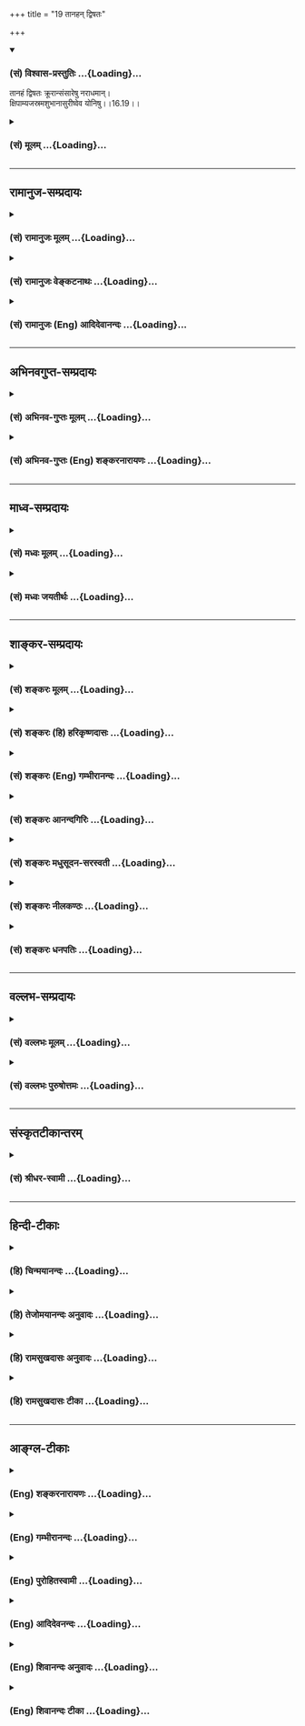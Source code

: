 +++
title = "19 तानहन् द्विषतः"

+++
<div class="js_include" newlevelforh1="3" title="(सं) विश्वास-प्रस्तुतिः" unfilled url="/purANam/mahAbhAratam/06-bhIShma-parva/02-bhagavad-gItA-parva/saMskRtam/vishvAsa-prastutiH/16_daivAsura-sampad-vib/19_tAnahan_dviShataH.md">
<details open><summary><h3>(सं) विश्वास-प्रस्तुतिः ...{Loading}...</h3></summary>

तानहं द्विषतः क्रूरान्संसारेषु नराधमान्।  
क्षिपाम्यजस्रमशुभानासुरीष्वेव योनिषु।।16.19।।
</details>
</div>
<div class="js_include collapsed" newlevelforh1="3" title="(सं) मूलम्" unfilled url="/purANam/mahAbhAratam/06-bhIShma-parva/02-bhagavad-gItA-parva/saMskRtam/mUlam/16_daivAsura-sampad-vib/19_tAnahan_dviShataH.md">
<details><summary><h3>(सं) मूलम् ...{Loading}...</h3></summary>

तानहं द्विषतः क्रूरान्संसारेषु नराधमान्।  
क्षिपाम्यजस्रमशुभानासुरीष्वेव योनिषु।।16.19।।
</details>
</div>


_________________
## रामानुज-सम्प्रदायः
<div class="js_include collapsed" newlevelforh1="3" title="(सं) रामानुजः मूलम्" unfilled url="/purANam/mahAbhAratam/06-bhIShma-parva/02-bhagavad-gItA-parva/saMskRtam/rAmAnujaH/mUlam/16_daivAsura-sampad-vib/19_tAnahan_dviShataH.md">
<details><summary><h3>(सं) रामानुजः मूलम् ...{Loading}...</h3></summary>

।।16.19।। य एवं मां द्विषन्ति **तान् क्रूरान् नराधमान् अशुभान् अहम्
अजस्रं संसारेषु** जन्मजरामरणादिरूपेण परिवर्तमानेषु संतानेषु; तत्र अपि
**आसुरीषु एव योनिषु क्षिपामि।** मदानुकूल्यप्रत्यनीकेषु एव जन्मसु
क्षिपामि। तत्तज्जन्मप्राप्त्यनुगुणप्रवृत्तिहेतुभूतबुद्धिषु क्रूरासु अहम्
एव संयोजयामि इत्यर्थः।

</details>
</div>
<div class="js_include collapsed" newlevelforh1="3" title="(सं) रामानुजः वेङ्कटनाथः" unfilled url="/purANam/mahAbhAratam/06-bhIShma-parva/02-bhagavad-gItA-parva/saMskRtam/rAmAnujaH/venkaTanAthaH/16_daivAsura-sampad-vib/19_tAnahan_dviShataH.md">
<details><summary><h3>(सं) रामानुजः वेङ्कटनाथः ...{Loading}...</h3></summary>

  
  
।।16.19।। एवंविधप्रद्वेषादिपूर्वकयागादेरपि
यथोचितप्रतिकूलफलप्रदोऽहमेवेत्युच्यते -- तानहम् इत्यादिश्लोकद्वयेन।
वैषम्यनैर्घृण्यपरिहारार्थःतान् इत्यनुवाद इत्यभिप्रायेणाऽऽहय एवं मां
द्विषन्तीति। अत्र चतुर्भिर्विशेषणैःन मां दुष्कृतिनः \[17।15\]
इत्यादिनोक्ताश्चतुर्विधा दुष्कृतिन एव विवक्षिता इति तद्व्याख्यानम्। तथा
हि -- नराधमशब्दस्तावत्स एव;आसुरं भावमाश्रिताः \[7।15\]
इत्येतत्तुद्विषन्तः इत्येतत् समानार्थतया प्रागेव व्याख्यातम्; एवं
क्रूराशुभशब्दावपि यथायोगं मूढादिशब्दसमानार्थौ नेतव्यौ। अत्राविभागेन
योजनं चासुरराश्यैक्यात्। जन्मादिचक्रपरिवृत्तिष्वविच्छिन्नतयैकाकारेण
सरणात् संसारः सन्तानः। संसरति पुरुषोऽस्मिन्निति अधिकरणार्थघञन्तोऽत्र
संसारशब्दः।
तद्बहुत्वोक्तिश्चक्रपरिवृत्त्यानन्त्यादित्याहजन्मजरेत्यादिना।
संसारशब्दस्य सदसज्जन्मसाधारणत्वाद्विशेष्यत इत्याहतत्रापीति। एतद्धि
दुर्लभतरं लोके जन्म यदीदृशम् \[6।42\]
इत्याद्युक्तभगवद्योगानुकूलसात्त्विकजन्मविशेषव्यवच्छेदाय
तामसत्वम्आसुरीष्वेव इत्युच्यत इत्याहमदानुकूल्यप्रत्यनीकेष्विति। ईदृशं
प्रतिकूलजन्म देवादिचतुर्विधयोनिष्वपि द्रष्टव्यमिति। एष एवासाधु कर्म
कारयति तं यमधो निनीषति \[कौ.उ.3।9\] इत्यादिश्रुत्यनुसारेणक्षिपामि
इत्युक्तस्य द्वारमाहतत्तदिति।
पापप्रवृत्तिहेतुभूतक्रूरबुद्ध्यादिप्रदानमपि
प्राचीनप्रद्वेषादिफलभूतत्वान्नेश्वरस्य वैषम्यनैर्घृण्यापादकम्।  
  

</details>
</div>
<div class="js_include collapsed" newlevelforh1="3" title="(सं) रामानुजः (Eng) आदिदेवानन्दः" unfilled url="/purANam/mahAbhAratam/06-bhIShma-parva/02-bhagavad-gItA-parva/saMskRtam/rAmAnujaH/english/AdidevAnandaH/16_daivAsura-sampad-vib/19_tAnahan_dviShataH.md">
<details><summary><h3>(सं) रामानुजः (Eng) आदिदेवानन्दः ...{Loading}...</h3></summary>

16.19 Those who hate Me in this manner, I hurl them, the cruel,
inauspicious and the vilest of mankind into the cycle of births and
deaths for ever, viz., old age, death etc., revolving again and again,
and even there into demoniac wombs. I hurl them into births,
antagonistic to any friendliness towards Me. The meaning is that I shall
connect them to cruel minds as would impel them to actions which lead
them to the attainment of cursed births.

</details>
</div>


_________________
## अभिनवगुप्त-सम्प्रदायः
<div class="js_include collapsed" newlevelforh1="3" title="(सं) अभिनव-गुप्तः मूलम्" unfilled url="/purANam/mahAbhAratam/06-bhIShma-parva/02-bhagavad-gItA-parva/saMskRtam/abhinava-guptaH/mUlam/16_daivAsura-sampad-vib/19_tAnahan_dviShataH.md">
<details><summary><h3>(सं) अभिनव-गुप्तः मूलम् ...{Loading}...</h3></summary>

।।16.17 -- 16.20।। आत्मसंभाविता इत्यादि गतिमित्यन्तम्। यज्ञैर्यजन्ते नाम;
निष्फलमित्यर्थः। क्रोधेन हि सर्वं नश्यतीत्यर्थः। यद्वा नामयज्ञैः;
संज्ञामात्रेणैव +++(S; omit एव)+++ ये यज्ञाः तैः +++(S; omit तैः)+++। अथवा --
नामार्थं प्रसिद्ध्यर्थं ये यज्ञाः +++(omits ये यज्ञाः)+++ -- येन +++(S omits
येन)+++ यज्ञयाजी अयम् इति व्यपदेशो जायते -- ते दम्भपूर्वका एव; न तु फलन्ति।
क्रोधादिरूषितत्वादेव लोकान् द्विषन्तो मामेव द्विषन्ति। अहं वासुदेवो हि
सर्वावासः। आत्मनि च द्वेषवन्तः आत्मनो ( आत्मने) ह्यहितं निरयपातहेतुम्
आचरन्ति +++(S उपाचरन्ति)+++। तांश्चाहम् आसुरीष्वेव योनिषु क्षिपामि।

</details>
</div>
<div class="js_include collapsed" newlevelforh1="3" title="(सं) अभिनव-गुप्तः (Eng) शङ्करनारायणः" unfilled url="/purANam/mahAbhAratam/06-bhIShma-parva/02-bhagavad-gItA-parva/saMskRtam/abhinava-guptaH/english/shankaranArAyaNaH/16_daivAsura-sampad-vib/19_tAnahan_dviShataH.md">
<details><summary><h3>(सं) अभिनव-गुप्तः (Eng) शङ्करनारायणः ...{Loading}...</h3></summary>

16.19 See Coment under 16.20

</details>
</div>


_________________
## माध्व-सम्प्रदायः
<div class="js_include collapsed" newlevelforh1="3" title="(सं) मध्वः मूलम्" unfilled url="/purANam/mahAbhAratam/06-bhIShma-parva/02-bhagavad-gItA-parva/saMskRtam/madhvaH/mUlam/16_daivAsura-sampad-vib/19_tAnahan_dviShataH.md">
<details><summary><h3>(सं) मध्वः मूलम् ...{Loading}...</h3></summary>

।।16.19।। Sri Madhvacharya did not comment on this sloka.,

</details>
</div>
<div class="js_include collapsed" newlevelforh1="3" title="(सं) मध्वः जयतीर्थः" unfilled url="/purANam/mahAbhAratam/06-bhIShma-parva/02-bhagavad-gItA-parva/saMskRtam/madhvaH/jayatIrthaH/16_daivAsura-sampad-vib/19_tAnahan_dviShataH.md">
<details><summary><h3>(सं) मध्वः जयतीर्थः ...{Loading}...</h3></summary>

।।16.19।। Sri Jayatirtha did not comment on this sloka.  
  

</details>
</div>


_________________
## शाङ्कर-सम्प्रदायः
<div class="js_include collapsed" newlevelforh1="3" title="(सं) शङ्करः मूलम्" unfilled url="/purANam/mahAbhAratam/06-bhIShma-parva/02-bhagavad-gItA-parva/saMskRtam/shankaraH/mUlam/16_daivAsura-sampad-vib/19_tAnahan_dviShataH.md">
<details><summary><h3>(सं) शङ्करः मूलम् ...{Loading}...</h3></summary>

।।16.19।। --,**तान् अहं** सन्मार्गप्रतिपक्षभूतान् साधुद्वेषिणः
**द्विषतश्**च मां **क्रूरान् संसारेषु** एव अनेकनरकसंसरणमार्गेषु
**नराधमान्** अधर्मदोषवत्त्वात् **क्षिपामि** प्रक्षिपामि **अजस्रं**
संततम् **अशुभान्** अशुभकर्मकारिणः **आसुरीष्वेव** क्रूरकर्मप्रायासु
व्याघ्रसिंहादि**योनिषु** क्षिपामि इत्यनेन संबन्धः।।

</details>
</div>
<div class="js_include collapsed" newlevelforh1="3" title="(सं) शङ्करः (हि) हरिकृष्णदासः" unfilled url="/purANam/mahAbhAratam/06-bhIShma-parva/02-bhagavad-gItA-parva/saMskRtam/shankaraH/hindI/harikRShNadAsaH/16_daivAsura-sampad-vib/19_tAnahan_dviShataH.md">
<details><summary><h3>(सं) शङ्करः (हि) हरिकृष्णदासः ...{Loading}...</h3></summary>

।।16.19।। सन्मार्गके प्रतिपक्षी और मेरे तथा साधुपुरुषोंके साथ द्वेष
करनेवाले उन सब अशुभकर्मकारी क्रूर नराधमोंको; मैं बारंबार संसारमें --
नरकप्राप्तिके मार्गमें जो प्रायः क्रूर कर्म करनेवाली व्याघ्रसिंह आदि
आसुरी योनियाँ हैं उनमें ही सदा गिराता हूँ क्योंकि वे पापादि दोषोंसे
युक्त हैं। क्षिपामि इस क्रियापदका; योनिषु के साथ सम्बन्ध है।

</details>
</div>
<div class="js_include collapsed" newlevelforh1="3" title="(सं) शङ्करः (Eng) गम्भीरानन्दः" unfilled url="/purANam/mahAbhAratam/06-bhIShma-parva/02-bhagavad-gItA-parva/saMskRtam/shankaraH/english/gambhIrAnandaH/16_daivAsura-sampad-vib/19_tAnahan_dviShataH.md">
<details><summary><h3>(सं) शङ्करः (Eng) गम्भीरानन्दः ...{Loading}...</h3></summary>

16.19 Because of their defect of unrighteousness, aham, I; ksipami,
cast, hurl; ajasram, for ever; all tan, those; who are dvisatah, hateful
of Me; kruran, cruel; and asubhan, who are evil doers; samsaresu, in the
worlds-who are on the paths leading to hell; who are the nara-adhaman,
vilest of human beings, who are opposed to the right path, who are
hostile to the pious people; eva, verily; asurisu, into the demoniacal;
yonisu, classes-tigers, loins, etc., which are full of evil deeds. The
verb cast is to be connected with 'into the classes'.

</details>
</div>
<div class="js_include collapsed" newlevelforh1="3" title="(सं) शङ्करः आनन्दगिरिः" unfilled url="/purANam/mahAbhAratam/06-bhIShma-parva/02-bhagavad-gItA-parva/saMskRtam/shankaraH/AnandagiriH/16_daivAsura-sampad-vib/19_tAnahan_dviShataH.md">
<details><summary><h3>(सं) शङ्करः आनन्दगिरिः ...{Loading}...</h3></summary>

।।16.19।। तेषामुक्तविशेषणवतामासुराणां किं स्यादिति तदाह -- **तानिति।**
भगवतो नैर्घृण्यप्रसङ्गं प्रत्यादिशति -- **अधर्मेति।**

</details>
</div>
<div class="js_include collapsed" newlevelforh1="3" title="(सं) शङ्करः मधुसूदन-सरस्वती" unfilled url="/purANam/mahAbhAratam/06-bhIShma-parva/02-bhagavad-gItA-parva/saMskRtam/shankaraH/madhusUdana-sarasvatI/16_daivAsura-sampad-vib/19_tAnahan_dviShataH.md">
<details><summary><h3>(सं) शङ्करः मधुसूदन-सरस्वती ...{Loading}...</h3></summary>

।।16.19।। तेषां त्वत्कृपया कदाचिन्निस्तारं स्यादिति नेत्याह -- तानिति।
तान्सन्मार्गप्रतिपक्षभूतान् द्विषतः साधून् मां च क्रूरान् हिंसापरानतो
नराधमानतिनिन्दितानजस्रं सन्ततमशुभानशुभकर्मकारिणः अहं सर्वकर्मफलदातेश्वरः
संसारेष्वेव नरकसंसरणमार्गेषु क्षिपामि पातयामि।
नरकगतश्चासुरीष्वेवातिक्रूरासु व्याघ्रसर्पादियोनिषु
तत्तत्कर्मवासनानुसारेण क्षिपामीत्यनुषज्यते। एतादृशेषु द्रोहिषु नास्ति
ममेश्वरस्य न कृपेत्यर्थः। तथाच श्रुतिःअथ कपूयचरणा अभ्याशोहयत्ते कपूयां
योनिमापद्येरन् श्वयोनिं वा शूकरयोनिं वा चण्डालयोनिं वेति। कपूयचरणाः
कुत्सितकर्माणः अभ्याशो ह शीघ्रमेव कपूयां कुत्सितां योनिमापद्यन्त इति
श्रुतेरर्थः। अतएव पूर्वपूर्वकर्मानुसारित्वान्नेश्वरस्य वैषम्यं
नैर्घृण्यं वा। तथाच पारमर्षं सूत्रंवैषम्यनैर्घृण्ये न सापेक्षत्वात्तथा
हि दर्शयति इति। एवं च पापकर्माण्येव तेषां कारयति भगवान् तेषु
तद्बीजसत्त्वात्कारुणिकत्वेऽपि तानि न शातयति तन्नाशकपुण्योपचयाभावात्;
पुण्योपचयं न कारयति तेषामयोग्यत्वात्। न हीश्वरः पाषाणेषु
यवाङ्कुरान्करोतीश्वरत्वादयोग्यस्यापि योग्यतां संपादयितुं शक्नोतीति चेत्
शक्नोत्येव सत्यसंकल्पत्वात्। यदि संकल्पयेत् नतु संकल्पयति आज्ञालङ्घिषु
स्वभक्तद्रोहिषु दुरात्मस्वप्रसन्नत्वात्। अत एव श्रूयतेएष ह्येव साधुकर्म
कारयति तं यमुन्निनीषत एष उ एवासाधुकर्म कारयति तं यमधो निनीषते इति। येषु
प्रसादकारणमस्त्याज्ञापालनादि तेषु प्रसीदति येषु तु तद्वैपरीत्यं तेषु न
प्रसीदति सति कारणे कार्यं कारणाभावे कार्याभाव इति किमत्र वैषम्यंपरात्तु
तच्छ्रुतेः इति न्यायाच्चान्ततो गत्वा किंचिद्वैषम्यापादने
माहामायत्वाददोषः।

</details>
</div>
<div class="js_include collapsed" newlevelforh1="3" title="(सं) शङ्करः नीलकण्ठः" unfilled url="/purANam/mahAbhAratam/06-bhIShma-parva/02-bhagavad-gItA-parva/saMskRtam/shankaraH/nIlakaNThaH/16_daivAsura-sampad-vib/19_tAnahan_dviShataH.md">
<details><summary><h3>(सं) शङ्करः नीलकण्ठः ...{Loading}...</h3></summary>

।।16.19।। तेषां फलमाह -- **तानिति।** सर्वभूतसमोऽप्यहं तान्
वेदोक्तशासनातिगान् भूतद्रोहकर्तॄन्। अहमन्तरात्मा न तु तटस्थो येन मम
वैषम्यं स्यात्। पूर्वसंस्कारात्ते तथैव पापं कुर्वन्ति तदनुरूपं फलं च
प्राप्नुवन्तीत्यर्थः।

</details>
</div>
<div class="js_include collapsed" newlevelforh1="3" title="(सं) शङ्करः धनपतिः" unfilled url="/purANam/mahAbhAratam/06-bhIShma-parva/02-bhagavad-gItA-parva/saMskRtam/shankaraH/dhanapatiH/16_daivAsura-sampad-vib/19_tAnahan_dviShataH.md">
<details><summary><h3>(सं) शङ्करः धनपतिः ...{Loading}...</h3></summary>

।।16.19।। उक्तविशेषणवतामासुराणां गतिमाह -- तान्सन्मार्गप्रतिक्षभूतान्
साधुद्वेषिणो द्विषन्तश्च मां क्रूरान् व्याघ्रादिक्रूरजन्तुतुतल्यान्
अजस्त्रं सततं अशुमाशुभकर्मकारिणोऽतो नराधमान्नरेष्वतिनिकृष्टानहं
धर्माधर्मफलप्रदाता परमेश्वरोऽध्मदोषवत्त्वासंसारेषु नरकसंसरणमार्गेषु
आसुरिष्वेव क्रूरकर्मप्रायासु सिंहव्याघ्रादियोनिषु क्षिपति
संसारेऽस्मिँल्लोके इषवः परमर्मभेदकत्वात्संसारेषवः ते च ते नराधमाश्चेति
विग्रहस्तु फलशून्यकुकल्पनालभ्यत्वादाचार्यैः परित्यक्त।

</details>
</div>


_________________
## वल्लभ-सम्प्रदायः
<div class="js_include collapsed" newlevelforh1="3" title="(सं) वल्लभः मूलम्" unfilled url="/purANam/mahAbhAratam/06-bhIShma-parva/02-bhagavad-gItA-parva/saMskRtam/vallabhaH/mUlam/16_daivAsura-sampad-vib/19_tAnahan_dviShataH.md">
<details><summary><h3>(सं) वल्लभः मूलम् ...{Loading}...</h3></summary>

।।16.19।। तानहमिति। अतः सहजासुरान् नत्वावेशिनो मायाविन आसुरीष्वेव योनिषु
पुनः पुनः क्षिपामि।

</details>
</div>
<div class="js_include collapsed" newlevelforh1="3" title="(सं) वल्लभः पुरुषोत्तमः" unfilled url="/purANam/mahAbhAratam/06-bhIShma-parva/02-bhagavad-gItA-parva/saMskRtam/vallabhaH/puruShottamaH/16_daivAsura-sampad-vib/19_tAnahan_dviShataH.md">
<details><summary><h3>(सं) वल्लभः पुरुषोत्तमः ...{Loading}...</h3></summary>

  
  
।।16.19।। सर्वफलदाता च स्वयमेव; अतः स्वभक्तद्वेषिणां फलं न
प्रयच्छामीत्याह -- तानहमिति। अहं तान् द्विषतः क्रूरान् कठिनान् नराधमान्
तामसान् संसारेषु अहम्ममाप्तरूपेषु जन्ममरणादिरूपेषु वा;
तेष्वप्यासुरीष्वेव मत्प्रतिपक्षरूपासु योनिषु अजस्रं निरन्तरं क्षिपामि
पातयामीत्यर्थः। क्षिपामीत्युक्त्या क्रोधः सूचितः।  
  

</details>
</div>


_________________
## संस्कृतटीकान्तरम्
<div class="js_include collapsed" newlevelforh1="3" title="(सं) श्रीधर-स्वामी" unfilled url="/purANam/mahAbhAratam/06-bhIShma-parva/02-bhagavad-gItA-parva/saMskRtam/shrIdhara-svAmI/16_daivAsura-sampad-vib/19_tAnahan_dviShataH.md">
<details><summary><h3>(सं) श्रीधर-स्वामी ...{Loading}...</h3></summary>

।।16.19।। तेषां कदाचिदप्यासुरस्वभावप्रच्युतिर्न भवतीत्याह **-- तानिति
द्वाभ्याम्।** तानहं मां द्विषतः क्रूरान्संसारेषु जन्ममृत्युमार्गेषु;
तत्रापि आसुरीष्वेवातिक्रूरासु व्याघ्रादियोनिषु अजस्रमनवरतं क्षिपामि।
तेषां पापकर्मणां तादृशं फलं ददामीत्यर्थः।

</details>
</div>


_________________
## हिन्दी-टीकाः
<div class="js_include collapsed" newlevelforh1="3" title="(हि) चिन्मयानन्दः" unfilled url="/purANam/mahAbhAratam/06-bhIShma-parva/02-bhagavad-gItA-parva/hindI/chinmayAnandaH/16_daivAsura-sampad-vib/19_tAnahan_dviShataH.md">
<details><summary><h3>(हि) चिन्मयानन्दः ...{Loading}...</h3></summary>

।।16.19।। यहाँ भगवान् श्रीकृष्ण कर्माध्यक्ष और कर्मफलदाता ईश्वर के रूप
में यह वाक्य कह रहे हैं; मैं उन्हें आसुरी योनियों में गिराता हूँ। मनुष्य
अपनी स्वेच्छा से शुभाशुभ कर्म करता है और उसे कर्म के नियमानुसार ईश्वर फल
प्रदान करता है। अत इस फल प्राप्ति में ईश्वर पर पक्षपात का आरोप नहीं किया
जा सकता। उदाहरणार्थ; जब एक न्यायाधीश अपराधियों को कारावास या मृत्युदण्ड
देता है; तो उसे पक्षपाती नहीं कहा जाता; क्योंकि वह तो केवल विधि के
नियमों के अनुसार ही अपना निर्णय देता है। इसी प्रकार; आसुरी भाव के मनुष्य
अपनी निम्नस्तरीय वासनाओं से प्रेरित होकर जब दुष्कर्म करते हैं; तब उन्हें
उनके स्वभाव के अनुकूल ही बारम्बार अासुरी योनियों में जन्म मिलता है। यहाँ
इंगित किये गये पुनर्जन्म के सिद्धांत का एकाधिक स्थलों पर विस्तृत विवेचन
किया जा चुका है। और

</details>
</div>
<div class="js_include collapsed" newlevelforh1="3" title="(हि) तेजोमयानन्दः अनुवादः" unfilled url="/purANam/mahAbhAratam/06-bhIShma-parva/02-bhagavad-gItA-parva/hindI/tejomayAnandaH/anuvAdaH/16_daivAsura-sampad-vib/19_tAnahan_dviShataH.md">
<details><summary><h3>(हि) तेजोमयानन्दः अनुवादः ...{Loading}...</h3></summary>

।।16.19।। ऐसे उन द्वेष करने वाले, क्रूरकर्मी और नराधमों को मैं संसार
में बारम्बार (अजस्रम्) आसुरी योनियों में ही गिराता हूँ अर्थात् उत्पन्न
करता हूँ।।

</details>
</div>
<div class="js_include collapsed" newlevelforh1="3" title="(हि) रामसुखदासः अनुवादः" unfilled url="/purANam/mahAbhAratam/06-bhIShma-parva/02-bhagavad-gItA-parva/hindI/rAmasukhadAsaH/anuvAdaH/16_daivAsura-sampad-vib/19_tAnahan_dviShataH.md">
<details><summary><h3>(हि) रामसुखदासः अनुवादः ...{Loading}...</h3></summary>

।।16.19।। उन द्वेष करनेवाले, क्रूर स्वभाववाले और संसारमें महान् नीच,
अपवित्र मनुष्योंको मैं बार-बार आसुरी योनियोंमें गिराता ही रहता हूँ।

</details>
</div>
<div class="js_include collapsed" newlevelforh1="3" title="(हि) रामसुखदासः टीका" unfilled url="/purANam/mahAbhAratam/06-bhIShma-parva/02-bhagavad-gItA-parva/hindI/rAmasukhadAsaH/TIkA/16_daivAsura-sampad-vib/19_tAnahan_dviShataH.md">
<details><summary><h3>(हि) रामसुखदासः टीका ...{Loading}...</h3></summary>

।।16.19।।***व्याख्या --***  **तानहं द्विषतः क्रूरान्संसारेषु नराधमान्
--** सातवें अध्यायके पंद्रहवें और नवें अध्यायके बारहवें श्लोकमें वर्णित
आसुरीसम्पदाका इस अध्यायके सातवेंसे अठारहवें श्लोकतक विस्तारसे वर्णन किया
गया। अब आसुरीसम्पदाके विषयका इन दो (उन्नीसवेंबीसवें) श्लोकोंमें उपसंहार
करते हुए भगवान् कहते हैं कि ऐसे आसुर मनुष्य बिना ही कारण सबसे वैर रखते
हैं और सबका अनिष्ट करनेपर ही तुले रहते हैं। उनके कर्म बड़े क्रूर होते
हैं; जिनके द्वारा दूसरोंकी हिंसा आदि हुआ करती है। ऐसे वे क्रूर; निर्दयी;
हिंसक मनुष्य नराधम अर्थात् मनुष्योंमें महान् नीच हैं -- **नराधमान्।**
उनको मनुष्योंमें नीच कहनेका मतलब यह है कि नरकोंमें रहनेवाले और पशुपक्षी
आदि (चौरासी लाख योनियाँ) अपने पूर्वकर्मोंका फल भोगकर शुद्ध हो रहे हैं और
ये आसुर मनुष्य अन्यायपाप करके पशुपक्षी आदिसे भी नीचेकी ओर जा रहे हैं।
इसलिये इन लोगोंका सङ्ग बहुत बुरा कहा गया है -- **बरु भल बास नरक कर ताता।
दुष्ट संग जनि देइ बिधाता**।। (मानस 5। 46। 4)नरकोंका वास बहुत अच्छा है; पर
विधाता (ब्रह्मा) हमें दुष्टका सङ्ग कभी न दे क्योंकि नरकोंके वाससे तो पाप
नष्ट होकर शुद्धि आती है; पर दुष्टोंके सङ्गसे अशुद्धि आती है; पाप बनते
हैं पापके ऐसे बीज बोये जाते हैं; जो आगे नरक तथा चौरासी लाख योनियाँ
भोगनेपर भी पूरे नष्ट नहीं होते। प्रकृतिके अंश शरीरमें राग अधिक होनेसे
आसुरीसम्पत्ति अधिक आती है क्योंकि भगवान्ने कामना(राग) को सम्पूर्ण
पापोंमें हेतु बताया है (3। 37)। उस कामनाके बढ़ जानेसे आसुरीसम्पत्ति
बढ़ती ही चली जाती है। जैसे धनकी अधिक कामना बढ़नेसे झूठ; कपट; छल आदि दोष
विशेषतासे बढ़ जाते हैं और वृत्तियोंमें भी अधिकसेअधिक धन कैसे मिले -- ऐसा
लोभ बढ़ जाता है। फिर मनुष्य अनुचित रीतिसे; छिपावसे; चोरीसे धन लेनेकी
इच्छा करता है। इससे भी अधिक लोभ बढ़ जाता है; तो फिर मनुष्य डकैती करने लग
जाता है और थोड़े धनके लिये मनुष्यकी हत्या कर देनेमें भी नहीं हिचकता। इस
प्रकार उसमें क्रूरता बढ़ती रहती है और उसका स्वभाव राक्षसोंजैसा बन जाता
है। स्वभाव बिगड़नेपर उसका पतन होता चला जाता है और अन्तमें उसे कीटपतङ्ग
आदि आसुरी योनियों और घोर नरकोंकी महान् यातना भोगनी पड़ती
है।**क्षिपाम्यजस्रमशुभानासुरीष्वेव योनिषु --** जिनका नाम लेना; दर्शन
करना; स्मरण करना आदि भी महान् अपवित्र करनेवाला है -- **अशुभान्;** ऐसे
क्रूर; निर्दयी; सबके वैरी मनुष्योंके स्वभावके अनुसार ही भगवान् उनको
आसुरी योनि देते हैं। भगवान् कहते हैं -- **आसुरीष्वेव योनिषु क्षिपामि**
अर्थात् मैं उनको उनके स्वभावके लायक ही कुत्ता; साँप; बिच्छू; बाघ; सिंह
आदि आसुरी योनियोंमें गिराता हूँ। वह भी एकदो बार नहीं; प्रत्युत बारबार
गिराता हूँ -- **अजस्रम्;** जिससे वे अपने कर्मोंका फल भोगकर शुद्ध; निर्मल
होते रहें। भगवान्का उनको आसुरी योनियोंमें गिरानेका तात्पर्य क्या है  
  
भगवान्का उन क्रूर; निर्दयी मनुष्योंपर भी अपनापन है। भगवान् उनको पराया
नहीं समझते; अपना द्वेषीवैरी नहीं समझते; प्रत्युत अपनी ही समझते हैं।
जैसे; जो भक्त जिस प्रकार भगवान्की शरण लेते हैं; भगवान् भी उनको उसी
प्रकार आश्रय देते हैं (गीता 4। 11)। ऐसे ही जो भगवान्के साथ द्वेष करते
हैं; उनके साथ भगवान् द्वेष नहीं करते; प्रत्युत उनको अपना ही समझते हैं।
दूसरे साधारण मनुष्य जिस मनुष्यसे अपनापन करते हैं; उस मनुष्यको ज्यादा
सुखआराम देकर उसको लौकिक सुखमें फँसा देते हैं परन्तु भगवान् जिनसे अपनापन
करते हैं उनको शुद्ध बनानेके लिये वे प्रतिकूल परिस्थिति भेजते हैं; जिससे
वे सदाके लिये सुखी हो जायँ -- उनका उद्धार हो जाय। जैसे; हितैषी अध्यापक
विद्यार्थियोंपर शासन करके; उनकी ताड़ना करके पढ़ाते हैं; जिससे वे
विद्वान् बन जायँ; उन्नत बन जायँ; सुन्दर बन जायँ; ऐसे ही जो प्राणी
परमात्माको जानते नहीं; मानते नहीं और उनका खण्डन करते हैं; उनको भी परम
कृपालु भगवान् जानते हैं; अपना मानते हैं और उनको आसुरी योनियोंमें गिराते
हैं; जिससे उनके किये हुए पाप दूर हो जायँ और वे शुद्ध; निर्मल बनकर अपना
कल्याण कर लें।

</details>
</div>


_________________
## आङ्ग्ल-टीकाः
<div class="js_include collapsed" newlevelforh1="3" title="(Eng) शङ्करनारायणः" unfilled url="/purANam/mahAbhAratam/06-bhIShma-parva/02-bhagavad-gItA-parva/english/shankaranArAyaNaH/16_daivAsura-sampad-vib/19_tAnahan_dviShataH.md">
<details><summary><h3>(Eng) शङ्करनारायणः ...{Loading}...</h3></summary>

16.19. These hateful, cruel, basest men, I hurl incessantly into the
inauspicious demoniac wombs alone in the cycle of birth-and-death.

</details>
</div>
<div class="js_include collapsed" newlevelforh1="3" title="(Eng) गम्भीरानन्दः" unfilled url="/purANam/mahAbhAratam/06-bhIShma-parva/02-bhagavad-gItA-parva/english/gambhIrAnandaH/16_daivAsura-sampad-vib/19_tAnahan_dviShataH.md">
<details><summary><h3>(Eng) गम्भीरानन्दः ...{Loading}...</h3></summary>

16.19 I cast for ever those hateful, cruel, evil-doers in the worlds,
the vilest of human beings, verily into the demoniacla classes.

</details>
</div>
<div class="js_include collapsed" newlevelforh1="3" title="(Eng) पुरोहितस्वामी" unfilled url="/purANam/mahAbhAratam/06-bhIShma-parva/02-bhagavad-gItA-parva/english/purohitasvAmI/16_daivAsura-sampad-vib/19_tAnahan_dviShataH.md">
<details><summary><h3>(Eng) पुरोहितस्वामी ...{Loading}...</h3></summary>

16.19 Those who thus hate Me, who are cruel, the dregs of mankind, I
condemn them to a continuous, miserable and godless rebirth.

</details>
</div>
<div class="js_include collapsed" newlevelforh1="3" title="(Eng) आदिदेवनन्दः" unfilled url="/purANam/mahAbhAratam/06-bhIShma-parva/02-bhagavad-gItA-parva/english/AdidevanandaH/16_daivAsura-sampad-vib/19_tAnahan_dviShataH.md">
<details><summary><h3>(Eng) आदिदेवनन्दः ...{Loading}...</h3></summary>

16.19 Those haters, cruel, the vilest and the most inauspicious of
mankind, I hurl forever into the cycles of births and deaths, into the
wombs of demons.

</details>
</div>
<div class="js_include collapsed" newlevelforh1="3" title="(Eng) शिवानन्दः अनुवादः" unfilled url="/purANam/mahAbhAratam/06-bhIShma-parva/02-bhagavad-gItA-parva/english/shivAnandaH/anuvAdaH/16_daivAsura-sampad-vib/19_tAnahan_dviShataH.md">
<details><summary><h3>(Eng) शिवानन्दः अनुवादः ...{Loading}...</h3></summary>

16.19 Those cruel haters, worst among men in the world, I hurl those
evil-doers into the wombs of demons only.

</details>
</div>
<div class="js_include collapsed" newlevelforh1="3" title="(Eng) शिवानन्दः टीका" unfilled url="/purANam/mahAbhAratam/06-bhIShma-parva/02-bhagavad-gItA-parva/english/shivAnandaH/TIkA/16_daivAsura-sampad-vib/19_tAnahan_dviShataH.md">
<details><summary><h3>(Eng) शिवानन्दः टीका ...{Loading}...</h3></summary>

16.19 तान् those; अहम् I; द्विषतः (the) hating (ones); क्रूरान् cruel;
संसारेषु in the worlds; नराधमान् worst among men; क्षिपामि (I) hurl;
अजस्रम् for ever; अशुभान् evildoers; आसुरीषु of demons; एव only; योनिषु
in wombs.Commentary Now listen to the manner in which I deal with all
these demoniacal persons who injure people and who take delight in
killing people and animals and who hate Me; the indweller of all bodies.
I deprive them of their human state and reduce them to a lower condition
as subhuman creatures. I hurl them into the wombs of the most cruel
beings such as tigers; lions; scorpions; snakes and the like. For ever
only means till they purify their hearts. There is no such thing as
eternal damnation.Tan Those The enemies of those who tread the path of
righteousness and the haters of virtuous persons.Naradhaman Worst among
men because they are guilty of the wors evil deeds and they take delight
in injuring virtuous persns and in killing persons and animals
ruthlessly.Asurishu yonishu Wombs of Asuras Wombs of the most cruel
beings such as tigers; lions and the like.

</details>
</div>
